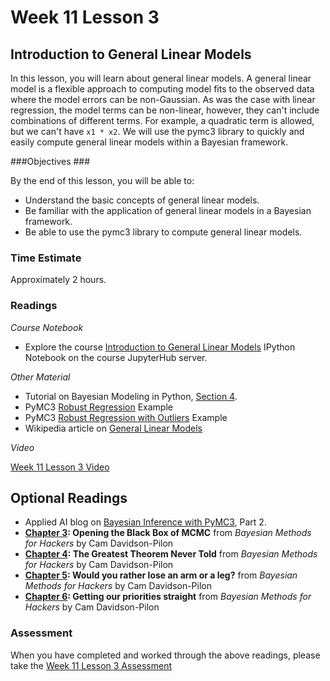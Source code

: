 # Week 11 Lesson 3 #
## Introduction to General Linear Models ##

In this lesson, you will learn about general linear models. A general linear model is a flexible approach to computing model fits to the observed data where the model errors can be non-Gaussian. As was the case with linear regression, the model terms can be non-linear, however, they can't include combinations of different terms. For example, a quadratic term is allowed, but we can't have `x1 * x2`. We will use the pymc3 library to quickly and easily compute general linear models within a Bayesian framework.

###Objectives ###

By the end of this lesson, you will be able to:

- Understand the basic concepts of general linear models.  
- Be familiar with the application of general linear models in a Bayesian framework.
- Be able to use the pymc3 library to compute general linear models.

### Time Estimate ###

Approximately 2 hours.

### Readings ####

_Course Notebook_

- Explore the course [Introduction to General Linear Models][l3nb] IPython Notebook on the course JupyterHub server.

_Other Material_

- Tutorial on Bayesian Modeling in Python, [Section 4][bmps4].
- PyMC3 [Robust Regression][pymc3rr] Example
- PyMC3 [Robust Regression with Outliers][pymc3rro] Example
- Wikipedia article on [General Linear Models][wglm]

_Video_

[Week 11 Lesson 3 Video][lv]

## Optional Readings ##

- Applied AI blog on [Bayesian Inference with PyMC3][aibpymc3], Part 2.
- **[Chapter 3][bmh3]: Opening the Black Box of MCMC** from  _Bayesian Methods for Hackers_ by Cam Davidson-Pilon
- **[Chapter 4][bmh4]: The Greatest Theorem Never Told** from  _Bayesian Methods for Hackers_ by Cam Davidson-Pilon
- **[Chapter 5][bmh5]: Would you rather lose an arm or a leg?** from  _Bayesian Methods for Hackers_ by Cam Davidson-Pilon
- **[Chapter 6][bmh6]: Getting our priorities straight** from  _Bayesian Methods for Hackers_ by Cam Davidson-Pilon

### Assessment ###

When you have completed and worked through the above readings, please take the [Week 11 Lesson 3 Assessment][la]

[l3nb]: ../notebooks/intro2pp-glm.ipynb

[la]: https://learn.illinois.edu/mod/quiz/
[lv]:  https://mediaspace.illinois.edu/

[wglm]: https://en.wikipedia.org/wiki/Generalized_linear_model

[pymc3rr]: http://pymc-devs.github.io/pymc3/GLM-robust/
[pymc3rro]: http://pymc-devs.github.io/pymc3/GLM-robust-with-outlier-detection/

[bmh3]: http://nbviewer.ipython.org/urls/raw.github.com/CamDavidsonPilon/Probabilistic-Programming-and-Bayesian-Methods-for-Hackers/master/Chapter3_MCMC/Chapter3.ipynb
[bmh4]: http://nbviewer.ipython.org/urls/raw.github.com/CamDavidsonPilon/Probabilistic-Programming-and-Bayesian-Methods-for-Hackers/master/Chapter4_TheGreatestTheoremNeverTold/Chapter4.ipynb
[bmh5]: http://nbviewer.ipython.org/urls/raw.github.com/CamDavidsonPilon/Probabilistic-Programming-and-Bayesian-Methods-for-Hackers/master/Chapter5_LossFunctions/Chapter5.ipynb
[bmh6]: http://nbviewer.ipython.org/urls/raw.github.com/CamDavidsonPilon/Probabilistic-Programming-and-Bayesian-Methods-for-Hackers/master/Chapter6_Priorities/Chapter6.ipynb

[bmps4]: http://nbviewer.jupyter.org/github/markdregan/Bayesian-Modelling-in-Python/blob/master/Section%204.%20Bayesian%20regression.ipynb

[aibpymc3]: http://blog.applied.ai/bayesian-inference-with-pymc3-part-2/
